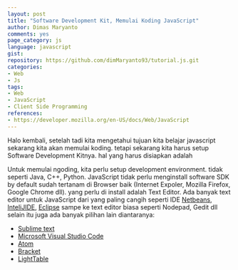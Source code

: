 ```yaml
---
layout: post
title: "Software Development Kit, Memulai Koding JavaScript"
author: Dimas Maryanto
comments: yes
page_category: js
language: javascript
gist:
repository: https://github.com/dimMaryanto93/tutorial.js.git
categories:
- Web
- Js
tags:
- Web
- JavaScript
- Client Side Programming
references:
- https://developer.mozilla.org/en-US/docs/Web/JavaScript
---
```


Halo kembali, setelah tadi kita mengetahui tujuan kita belajar javascript sekarang kita akan memulai koding. tetapi sekarang kita harus setup Software Development Kitnya. hal yang harus disiapkan adalah

<!--more-->

Untuk memulai ngoding, kita perlu setup development environment. tidak seperti Java, C++, Python. JavaScript tidak perlu menginstall software SDK by default sudah tertanam di Browser baik (Internet Expoler, Mozilla Firefox, Google Chrome dll). yang perlu di install adalah Text Editor. Ada banyak text editor untuk JavaScript dari yang paling cangih seperti IDE [Netbeans](https://netbeans.org/), [InteliJIDE](https://www.jetbrains.com/idea/), [Eclipse](https://www.eclipse.org/) sampe ke text editor biasa seperti Nodepad, Gedit dll selain itu juga ada banyak pilihan lain diantaranya:

* [Sublime text](http://www.sublimetext.com/)
* [Microsoft Visual Studio Code](https://code.visualstudio.com)
* [Atom](https://atom.io/)
* [Bracket](http://brackets.io/)
* [LightTable](http://lighttable.com/)

